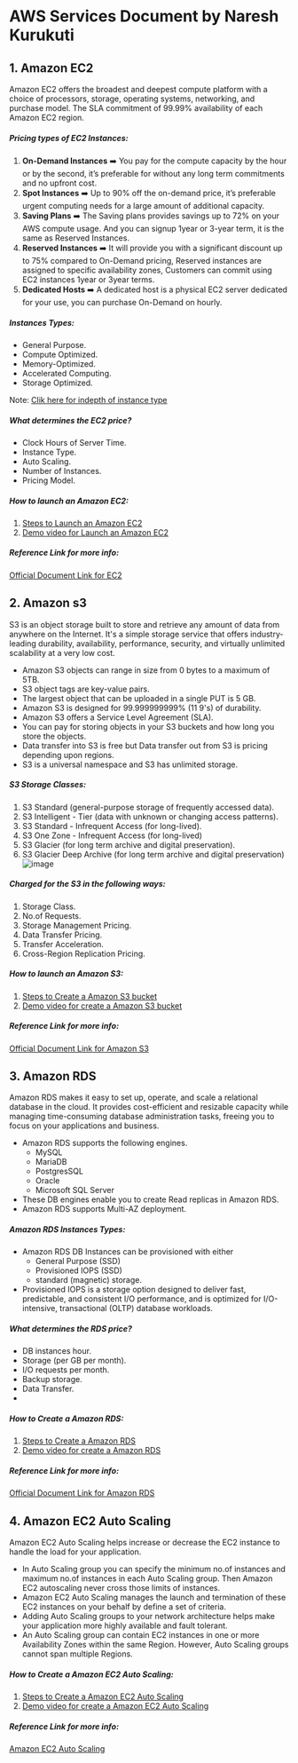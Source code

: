 # AWS Services Document by Naresh Kurukuti

## 1. Amazon EC2
Amazon EC2 offers the broadest and deepest compute platform with a choice of processors, storage, operating systems, networking, and purchase model.  The SLA commitment of 99.99% availability of each Amazon EC2 region.

##### Pricing types of EC2 Instances:
1. **On-Demand Instances** ➡️	 You pay for the compute capacity by the hour or by the second, it’s preferable for without any long term commitments and no upfront cost.
2. **Spot Instances** :arrow_right: Up to 90% off the on-demand price, it’s preferable urgent computing needs for a large amount of additional capacity.
3. **Saving Plans** :arrow_right: The Saving plans provides savings up to 72% on your AWS compute usage. And you can signup 1year or 3-year term, it is the same as Reserved Instances.
4. **Reserved Instances** :arrow_right: It will provide you with a significant discount up to 75% compared to On-Demand pricing, Reserved instances are assigned to specific availability zones, Customers can commit using EC2 instances 1year or 3year terms.
5. **Dedicated Hosts** :arrow_right: A dedicated host is a physical EC2 server dedicated for your use, you can purchase On-Demand on hourly.

##### Instances Types:
- General Purpose.
- Compute Optimized.
-	Memory-Optimized.
-	Accelerated Computing.
-	Storage Optimized.

Note: [Clik here for indepth of instance type](https://aws.amazon.com/ec2/instance-types/)

##### What determines the EC2 price?
- Clock Hours of Server Time.
- Instance Type.
- Auto Scaling.
- Number of Instances.
- Pricing Model.


##### How to launch an Amazon EC2:
1. [Steps to Launch an Amazon EC2](https://aws.amazon.com/premiumsupport/knowledge-center/free-tier-windows-instance/)
2. [Demo video for Launch an Amazon EC2](https://www.youtube.com/watch?v=wcy0ktHDnT4)

##### Reference Link for more info:
[Official Document Link for EC2](https://docs.aws.amazon.com/ec2/index.html)

## 2. Amazon s3
S3 is an object storage built to store and retrieve any amount of data from anywhere on the Internet.  It's a simple storage service that offers industry-leading durability, availability, performance, security, and virtually unlimited scalability at a very low cost.

- Amazon S3 objects can range in size from 0 bytes to a maximum of 5TB.
- S3 object tags are key-value pairs.
- The largest object that can be uploaded in a single PUT is 5 GB.
- Amazon S3 is designed for 99.999999999% (11 9's) of durability.
- Amazon S3 offers a Service Level Agreement (SLA).
- You can pay for storing objects in your S3 buckets and how long you store the objects.
- Data transfer into S3 is free but Data transfer out from S3 is pricing depending upon regions.
- S3 is a universal namespace and S3 has unlimited storage.

##### S3 Storage Classes:
1. S3 Standard (general-purpose storage of frequently accessed data).
2. S3 Intelligent - Tier (data with unknown or changing access patterns).
3. S3 Standard - Infrequent Access (for long-lived).
4. S3 One Zone - Infrequent Access (for long-lived)
5. S3 Glacier (for long term archive and digital preservation).
6. S3 Glacier Deep Archive (for long term archive and digital preservation)
![image](https://user-images.githubusercontent.com/101859396/158961657-6d33c286-f02e-430c-a922-c9249e7c0f1a.png)

##### Charged for the S3 in the following ways:
1. Storage Class.
2. No.of Requests.
3. Storage Management Pricing.
4. Data Transfer Pricing.
5. Transfer Acceleration.
6. Cross-Region Replication Pricing.

##### How to launch an Amazon S3:
1. [Steps to Create a Amazon S3 bucket](https://docs.aws.amazon.com/AmazonS3/latest/userguide/creating-bucket.html)
2. [Demo video for create a Amazon S3 bucket](https://www.youtube.com/watch?v=e6w9LwZJFIA)

##### Reference Link for more info:
[Official Document Link for Amazon S3](https://aws.amazon.com/s3/?did=ft_card&trk=ft_card)


## 3. Amazon RDS
Amazon RDS makes it easy to set up, operate, and scale a relational database in the cloud. It provides cost-efficient and resizable capacity while managing time-consuming database administration tasks, freeing you to focus on your applications and business.

- Amazon RDS supports the following engines.
	- MySQL
	- MariaDB
	- PostgresSQL
	- Oracle
	- Microsoft SQL Server
- These DB engines enable you to create Read replicas in Amazon RDS.
- Amazon RDS supports Multi-AZ deployment.

##### Amazon RDS Instances Types:
- Amazon RDS DB Instances can be provisioned with either 
	- General Purpose (SSD)
	- Provisioned IOPS (SSD)
	- standard (magnetic) storage. 
- Provisioned IOPS is a storage option designed to deliver fast, predictable, and consistent I/O performance, and is optimized for I/O-intensive, transactional (OLTP) database workloads.

##### What determines the RDS price?
- DB instances hour.
- Storage (per GB per month).
- I/O requests per month.
- Backup storage.
- Data Transfer.
- 
##### How to Create a Amazon RDS:
1. [Steps to Create a Amazon RDS](https://docs.aws.amazon.com/AmazonRDS/latest/UserGuide/USER_CreateDBInstance.html)
2. [Demo video for create a Amazon RDS](https://www.youtube.com/watch?v=knrNBkr5iTM)

##### Reference Link for more info:
[Official Document Link for Amazon RDS](https://docs.aws.amazon.com/rds/index.html)


## 4. Amazon EC2 Auto Scaling
Amazon EC2 Auto Scaling helps increase or decrease the EC2 instance to handle the load for your application.

- In Auto Scaling group you can specify the minimum no.of instances and maximum no.of instances in each Auto Scaling group. Then Amazon EC2 autoscaling never cross those limits of instances.
- Amazon EC2 Auto Scaling manages the launch and termination of these EC2 instances on your behalf by define a set of criteria.
- Adding Auto Scaling groups to your network architecture helps make your application more highly available and fault tolerant.
- An Auto Scaling group can contain EC2 instances in one or more Availability Zones within the same Region. However, Auto Scaling groups cannot span multiple Regions.

##### How to Create a Amazon EC2 Auto Scaling:
1. [Steps to Create a Amazon EC2 Auto Scaling](https://docs.aws.amazon.com/autoscaling/ec2/userguide/GettingStartedTutorial.html#gs-create-lt)
2. [Demo video for create a Amazon EC2 Auto Scaling](https://www.youtube.com/watch?v=KNzxuANCtdY)

##### Reference Link for more info:
[Amazon EC2 Auto Scaling](https://docs.aws.amazon.com/autoscaling/#amazon-ec2-auto-scaling)
